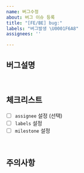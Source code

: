 ```yaml
---
name: 버그수정
about: 버그 이슈 등록
title: "[FE/BE] bug:"
labels: "버그발생 \U0001F6A8"
assignees: ''

---
```


## 버그설명

<br/>

## 체크리스트

- [ ] `assignee` 설정 (선택)
- [ ] `labels` 설정
- [ ] `milestone` 설정

<br/>

## 주의사항